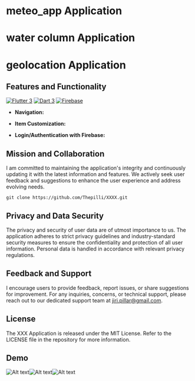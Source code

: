 # meteo_app Application

# water column Application

# geolocation Application

## Features and Functionality

[![Flutter 3](https://img.shields.io/badge/Flutter-3.10-02569b.svg?style=flat-square&logo=flutter&logoColor=13b9fd)](https://flutter.dev/)
[![Dart 3](https://img.shields.io/badge/Dart-3.0-0175c2.svg?style=flat-square&logo=dart&logoColor=13b9fd)](https://dart.dev/)
[![Firebase](https://img.shields.io/badge/Firebase--ffcc30.svg?style=flat-square&logo=firebase)](https://firebase.google.com/)

- **Navigation:**

- **Item Customization:**

- **Login/Authentication with Firebase:**

## Mission and Collaboration

I am committed to maintaining the application's integrity and continuously updating it with the latest information and features. We actively seek user feedback and suggestions to enhance the user experience and address evolving needs.

```
git clone https://github.com/Thepilli/XXXX.git
```

## Privacy and Data Security

The privacy and security of user data are of utmost importance to us. The application adheres to strict privacy guidelines and industry-standard security measures to ensure the confidentiality and protection of all user information. Personal data is handled in accordance with relevant privacy regulations.

## Feedback and Support

I encourage users to provide feedback, report issues, or share suggestions for improvement. For any inquiries, concerns, or technical support, please reach out to our dedicated support team at jiri.pillar@gmail.com.

## License

The XXX Application is released under the MIT License. Refer to the LICENSE file in the repository for more information.

## Demo

![Alt text](assets/screenshots/Screenshot_20230808-054808.png)![Alt text](<assets/screenshots/Simulator Screenshot - iPhone 14 Pro Max - 2023-08-06 at 17.45.31.png>)![Alt text](<assets/screenshots/Simulator Screenshot - iPhone 14 Pro Max - 2023-08-06 at 17.45.13.png>)
